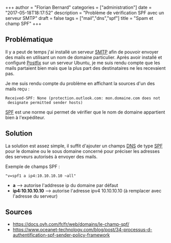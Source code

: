 +++
author = "Florian Bernard"
categories = ["administration"]
date = "2017-05-18T18:17:52"
description = "Problème de vérification SPF avec un serveur SMTP"
draft = false
tags = ["mail","dns","spf"]
title = "Spam et champ SPF"
+++
## Problématique

Il y a peut de temps j'ai installé un serveur [SMTP](https://fr.wikipedia.org/wiki/Simple_Mail_Transfer_Protocol) afin de pouvoir envoyer des mails en utilisant un nom de domaine particulier. Après avoir installé et configuré [Postfix](http://www.postfix.org/) sur un serveur Ubuntu, je me suis rendu compte que les mails partaient bien mais que la plus part des destinataires ne les recevaient pas.

Je me suis rendu compte du problème en affichant la sources d'un des mails reçu :
```
Received-SPF: None (protection.outlook.com: mon.domaine.com does not
 designate permitted sender hosts)
```
[SPF](https://fr.wikipedia.org/wiki/Sender_Policy_Framework) est une norme qui permet de vérifier que le nom de domaine appartient bien à l'expéditeur.

## Solution

La solution est assez simple, il suffit d'ajouter un champs [DNS](https://fr.wikipedia.org/wiki/Domain_Name_System) de type [SPF](https://fr.wikipedia.org/wiki/Sender_Policy_Framework) pour le domaine ou le sous domaine concerné pour préciser les adresses des serveurs autorisés à envoyer des mails.

Exemple de champs SPF :
```
"v=spf1 a ip4:10.10.10.10 ~all"
```

* **a**  --> autorise l'addresse ip du domaine par défaut
* **ip4:10.10.10.10** --> autorise l'adresse ipv4 10.10.10.10 (à remplacer avec l'adresse du serveur)

## Sources 

* https://docs.ovh.com/fr/fr/web/domains/le-champ-spf/
* https://www.oceanet-technology.com/blog/post/34-processus-d-authentification-spf-sender-policy-framework